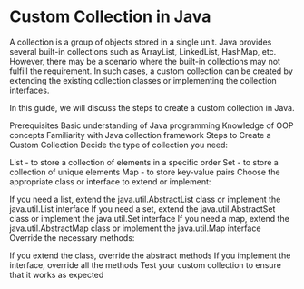 # Custom Collection in Java

A collection is a group of objects stored in a single unit. Java provides several built-in collections such as ArrayList, LinkedList, HashMap, etc. However, there may be a scenario where the built-in collections may not fulfill the requirement. In such cases, a custom collection can be created by extending the existing collection classes or implementing the collection interfaces.

In this guide, we will discuss the steps to create a custom collection in Java.

Prerequisites
Basic understanding of Java programming
Knowledge of OOP concepts
Familiarity with Java collection framework
Steps to Create a Custom Collection
Decide the type of collection you need:

List - to store a collection of elements in a specific order
Set - to store a collection of unique elements
Map - to store key-value pairs
Choose the appropriate class or interface to extend or implement:

If you need a list, extend the java.util.AbstractList class or implement the java.util.List interface
If you need a set, extend the java.util.AbstractSet class or implement the java.util.Set interface
If you need a map, extend the java.util.AbstractMap class or implement the java.util.Map interface
Override the necessary methods:

If you extend the class, override the abstract methods
If you implement the interface, override all the methods
Test your custom collection to ensure that it works as expected
